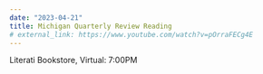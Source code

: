 ```yaml
---
date: "2023-04-21"
title: Michigan Quarterly Review Reading
# external_link: https://www.youtube.com/watch?v=pOrraFECg4E
---
```


Literati Bookstore, Virtual: 7:00PM